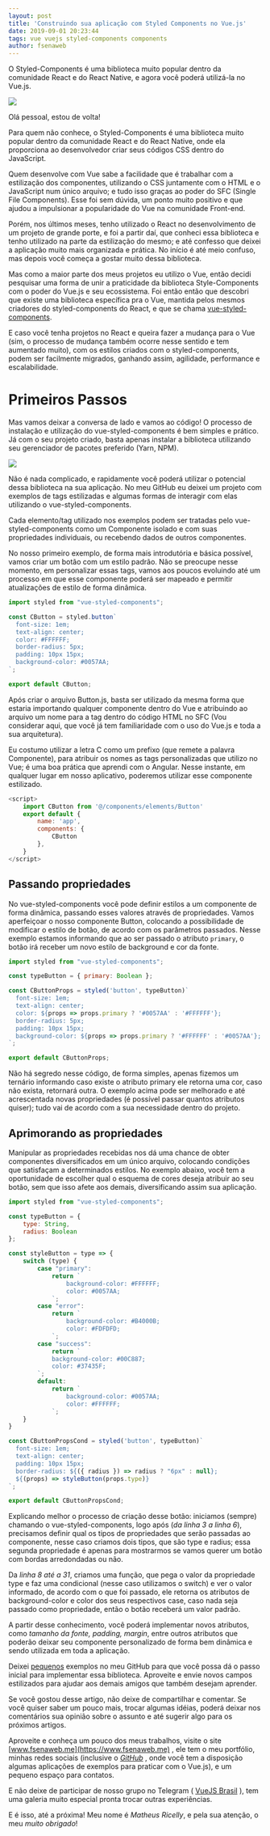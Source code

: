 ```yaml
---
layout: post
title: 'Construindo sua aplicação com Styled Components no Vue.js'
date: 2019-09-01 20:23:44 
tags: vue vuejs styled-components components
author: fsenaweb
---
```


O Styled-Components é uma biblioteca muito popular dentro da comunidade React e do React Native, e agora você poderá utilizá-la no Vue.js.

![](https://miro.medium.com/max/1200/1*V8B2hh70R6GLsy7khGBJ2w.jpeg)

Olá pessoal, estou de volta!

Para quem não conhece, o Styled-Components é uma biblioteca muito popular dentro da comunidade React e do React Native, onde ela proporciona ao desenvolvedor criar seus códigos CSS dentro do JavaScript.

Quem desenvolve com Vue sabe a facilidade que é trabalhar com a estilização dos componentes, utilizando o CSS juntamente com o HTML e o JavaScript num único arquivo; e tudo isso graças ao poder do SFC (Single File Components). Esse foi sem dúvida, um ponto muito positivo e que ajudou a impulsionar a popularidade do Vue na comunidade Front-end.

Porém, nos últimos meses, tenho utilizado o React no desenvolvimento de um projeto de grande porte, e foi a partir daí, que conheci essa biblioteca e tenho utilizado na parte da estilização do mesmo; e até confesso que deixei a aplicação muito mais organizada e prática. No início é até meio confuso, mas depois você começa a gostar muito dessa biblioteca.

Mas como a maior parte dos meus projetos eu utilizo o Vue, então decidi pesquisar uma forma de unir a praticidade da biblioteca Style-Components com o poder do Vue.js e seu ecossistema. Foi então então que descobri que existe uma biblioteca específica pra o Vue, mantida pelos mesmos criadores do styled-components do React, e que se chama [vue-styled-components](https://github.com/styled-components/vue-styled-components).

E caso você tenha projetos no React e queira fazer a mudança para o Vue (sim, o processo de mudança também ocorre nesse sentido e tem aumentado muito), com os estilos criados com o styled-components, podem ser facilmente migrados, ganhando assim, agilidade, performance e escalabilidade.

# Primeiros Passos
Mas vamos deixar a conversa de lado e vamos ao código! O processo de instalação e utilização do vue-styled-components é bem simples e prático. Já com o seu projeto criado, basta apenas instalar a biblioteca utilizando seu gerenciador de pacotes preferido (Yarn, NPM).

![](https://miro.medium.com/max/1584/1*W7RBObyMNUNkK6PrlkY1tg.png)

Não é nada complicado, e rapidamente você poderá utilizar o potencial dessa biblioteca na sua aplicação. No meu GitHub eu deixei um projeto com exemplos de tags estilizadas e algumas formas de interagir com elas utilizando o vue-styled-components.

Cada elemento/tag utilizado nos exemplos podem ser tratadas pelo vue-styled-components como um Componente isolado e com suas propriedades individuais, ou recebendo dados de outros componentes.

No nosso primeiro exemplo, de forma mais introdutória e básica possível, vamos criar um botão com um estilo padrão. Não se preocupe nesse momento, em personalizar essas tags, vamos aos poucos evoluindo até um processo em que esse componente poderá ser mapeado e permitir atualizações de estilo de forma dinâmica.

```javascript
import styled from "vue-styled-components";

const CButton = styled.button`
  font-size: 1em;
  text-align: center;
  color: #FFFFFF;
  border-radius: 5px;
  padding: 10px 15px;
  background-color: #0057AA;
`;

export default CButton;
```

Após criar o arquivo Button.js, basta ser utilizado da mesma forma que estaria importando qualquer componente dentro do Vue e atribuindo ao arquivo um nome para a tag dentro do código HTML no SFC (Vou considerar aqui, que você já tem familiaridade com o uso do Vue.js e toda a sua arquitetura).

Eu costumo utilizar a letra C como um prefixo (que remete a palavra Componente), para atribuir os nomes as tags personalizadas que utilizo no Vue; é uma boa prática que aprendi com o Angular. Nesse instante, em qualquer lugar em nosso aplicativo, poderemos utilizar esse componente estilizado.

```javascript
<script>
    import CButton from '@/components/elements/Button'
    export default {
        name: 'app',
        components: {
            CButton
        },
    }
</script>
```

## Passando propriedades

No vue-styled-components você pode definir estilos a um componente de forma dinâmica, passando esses valores através de propriedades. Vamos aperfeiçoar o nosso componente Button, colocando a possibilidade de modificar o estilo de botão, de acordo com os parâmetros passados. Nesse exemplo estamos informando que ao ser passado o atributo `primary`, o botão irá receber um novo estilo de background e cor da fonte.

```javascript
import styled from "vue-styled-components";

const typeButton = { primary: Boolean };

const CButtonProps = styled('button', typeButton)`
  font-size: 1em;
  text-align: center;
  color: ${props => props.primary ? '#0057AA' : '#FFFFFF'};
  border-radius: 5px;
  padding: 10px 15px;
  background-color: ${props => props.primary ? '#FFFFFF' : '#0057AA'};
`;

export default CButtonProps;
```

Não há segredo nesse código, de forma simples, apenas fizemos um ternário informando caso existe o atributo primary ele retorna uma cor, caso não exista, retornará outra. O exemplo acima pode ser melhorado e até acrescentada novas propriedades (é possível passar quantos atributos quiser); tudo vai de acordo com a sua necessidade dentro do projeto.

## Aprimorando as propriedades
Manipular as propriedades recebidas nos dá uma chance de obter componentes diversificados em um único arquivo, colocando condições que satisfaçam a determinados estilos. No exemplo abaixo, você tem a oportunidade de escolher qual o esquema de cores deseja atribuir ao seu botão, sem que isso afete aos demais, diversificando assim sua aplicação.

```javascript
import styled from "vue-styled-components";

const typeButton = {
    type: String,
    radius: Boolean
};

const styleButton = type => {
    switch (type) {
        case "primary":
            return `
                background-color: #FFFFFF;
                color: #0057AA;
            `;
        case "error":
            return `
                background-color: #B4000B;
                color: #FDFDFD;
            `;
        case "success":
            return `
            background-color: #00C887;
            color: #37435F;
        `;
        default:
            return `
                background-color: #0057AA;
                color: #FFFFFF;
            `;
    }
}

const CButtonPropsCond = styled('button', typeButton)`
  font-size: 1em;
  text-align: center;
  padding: 10px 15px;
  border-radius: ${({ radius }) => radius ? "6px" : null};
  ${(props) => styleButton(props.type)}
`;

export default CButtonPropsCond;

```

Explicando melhor o processo de criação desse botão: iniciamos (sempre) chamando o vue-styled-components, logo após (*da linha 3 a linha 6*), precisamos definir qual os tipos de propriedades que serão passadas ao componente, nesse caso criamos dois tipos, que são type e radius; essa segunda propriedade é apenas para mostrarmos se vamos querer um botão com bordas arredondadas ou não.

Da *linha 8 até a 31*, criamos uma função, que pega o valor da propriedade type e faz uma condicional (nesse caso utilizamos o switch) e ver o valor informado, de acordo com o que foi passado, ele retorna os atributos de background-color e color dos seus respectivos case, caso nada seja passado como propriedade, então o botão receberá um valor padrão.

A partir desse conhecimento, você poderá implementar novos atributos, como *tamanho da fonte, padding, margin*, entre outros atributos que poderão deixar seu componente personalizado de forma bem dinâmica e sendo utilizada em toda a aplicação.

Deixei [pequenos](https://github.com/fsenaweb/vue-styled-components) exemplos no meu GitHub para que você possa dá o passo inicial para implementar essa biblioteca. Aproveite e envie novos campos estilizados para ajudar aos demais amigos que também desejam aprender.

Se você gostou desse artigo, não deixe de compartilhar e comentar. Se você quiser saber um pouco mais, trocar algumas idéias, poderá deixar nos comentários sua opinião sobre o assunto e até sugerir algo para os próximos artigos.

Aproveite e conheça um pouco dos meus trabalhos, visite o site [www.fsenaweb.me](https://www.fsenaweb.me) , ele tem o meu portfólio, minhas redes sociais (inclusive o [*GitHub*](https://github.com/fsenaweb/) , onde você tem a disposição algumas aplicações de exemplos para praticar com o Vue.js), e um pequeno espaço para contatos.

E não deixe de participar de nosso grupo no Telegram ( [VueJS Brasil](https://t.me/vuejsbrasil) ), tem uma galeria muito especial pronta trocar outras experiências.

E é isso, até a próxima! Meu nome é *Matheus Ricelly*, e pela sua atenção, o meu *muito obrigado*!
